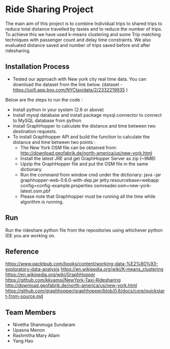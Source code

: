 

# Ride Sharing Project

The main aim of this project is to combine Individual trips to shared trips to reduce total distance travelled by taxies and to reduce the number of trips. To achieve this we have used k-means clustering and some Trip matching techniques with passenger count and delay time constraints. We also evaluated distance saved and number of trips saved before and after ridesharing.

## Installation Process

* Tested our approach with New york city real time data. You can download the dataset from the link below. (dataset - https://uofi.app.box.com/NYCtaxidata/2/2332219935 )

Below are the steps to run the code :

* Install python in your system (2.6 or above)
* Install mysql database and install package mysql.connector to connect to MySQL database from python
* Install GraphHopper to calculate the distance and time between two destination requests.
* To install Graphhopper API and build the function to calculate the distance and time between two points :
    * The New York OSM file can be obtained from: http://download.geofabrik.de/north-america/us/new-york.html 
    * Install the latest JRE and get GraphHopper Server as zip (~9MB)
    * Upzip the GraphHopper file and put the OSM file in the same dictionary. 
    * Run the command from window cmd under the dictionary: java -jar graphhopper-web-0.6.0-with-dep.jar jetty.resourcebase=webapp config=config-example.properties osmreader.osm=new-york-latest.osm.pbf
    * Please note that Graphhopper must be running all the time while algorithm is running.
	
## Run
Run the rideshare python file from the repositories using whichever python IDE you are working on.

## Reference 

https://www.packtpub.com/books/content/working-data-%E2%80%93-exploratory-data-analysis
https://en.wikipedia.org/wiki/K-means_clustering
https://en.wikipedia.org/wiki/GraphHopper
https://github.com/kkvamsi/NewYork-Taxi-Ridesharing
http://download.geofabrik.de/north-america/us/new-york.html
https://github.com/graphhopper/graphhopper/blob/0.6/docs/core/quickstart-from-source.md

## Team Members

* Nivetha Shanmuga Sundaram
* Upasna Menon
* Rashmitha Mary Allam
* Yang Hao


